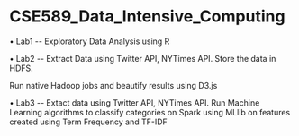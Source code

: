 # CSE589_Data_Intensive_Computing

• Lab1 -- Exploratory Data Analysis using R

• Lab2 -- Extract Data using Twitter API, NYTimes API. Store the data in HDFS.

Run native Hadoop jobs and beautify results using D3.js

• Lab3 -- Extact data using Twitter API, NYTimes API. Run Machine Learning algorithms to classify categories on Spark using MLlib on features created using Term Frequency and TF-IDF
